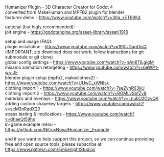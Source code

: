 Humanizer Plugin - 3D Character Creator for Godot 4  
converted from MakeHuman and MPFB2 plugin for blender  
features demo - https://www.youtube.com/watch?v=30q_xET69K4  

optional (but higly recommended):  
jolt engine - https://godotengine.org/asset-library/asset/1918   
  
setup and usage (FAQ):    
plugin installation - https://www.youtube.com/watch?v=190UDaqOisQ  (IMPORTANT, zip download does not work, follow instructions for git submodule or git clone)  
global config settings - https://www.youtube.com/watch?v=nAn8TILgigM  
mixamo animation retargeting - https://www.youtube.com/watch?v=6eWP1-ws-JE  
blender plugin setup (mpfb2, makeclothes2) - https://www.youtube.com/watch?v=UUwC_xWNlsk  
clothing import 1 - https://www.youtube.com/watch?v=7seZynR93kU  
clothing import 2 - https://www.youtube.com/watch?v=ROMLvSbfZv8  
materials and overlays - https://www.youtube.com/watch?v=LnubU2OzvQA  
adding custom shapekey targets - https://www.youtube.com/watch?v=scM3nRpdX20  
stress testing & implications - https://www.youtube.com/watch?v=dtIaeQt59hs  
in-game example menu - https://github.com/NitroxNova/Humanizer_Example  
  
and if you want to help support this project, so we can continue providing free and open source tools, please subscribe at https://www.patreon.com/EmberlightStudios  
